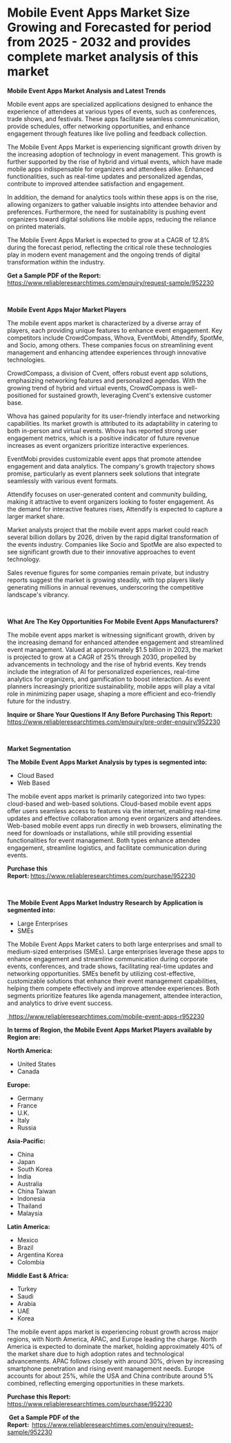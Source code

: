 <p><h1>Mobile Event Apps Market Size Growing and Forecasted for period from 2025 - 2032 and provides complete market analysis of this market</h1></p><p><strong>Mobile Event Apps Market Analysis and Latest Trends</strong></p>
<p><p>Mobile event apps are specialized applications designed to enhance the experience of attendees at various types of events, such as conferences, trade shows, and festivals. These apps facilitate seamless communication, provide schedules, offer networking opportunities, and enhance engagement through features like live polling and feedback collection.</p><p>The Mobile Event Apps Market is experiencing significant growth driven by the increasing adoption of technology in event management. This growth is further supported by the rise of hybrid and virtual events, which have made mobile apps indispensable for organizers and attendees alike. Enhanced functionalities, such as real-time updates and personalized agendas, contribute to improved attendee satisfaction and engagement.</p><p>In addition, the demand for analytics tools within these apps is on the rise, allowing organizers to gather valuable insights into attendee behavior and preferences. Furthermore, the need for sustainability is pushing event organizers toward digital solutions like mobile apps, reducing the reliance on printed materials.</p><p>The Mobile Event Apps Market is expected to grow at a CAGR of 12.8% during the forecast period, reflecting the critical role these technologies play in modern event management and the ongoing trends of digital transformation within the industry.</p></p>
<p><strong>Get a Sample PDF of the Report:&nbsp;</strong> <a href="https://www.reliableresearchtimes.com/enquiry/request-sample/952230?utm_campaign=2657&utm_medium=2&utm_source=Github&utm_content=ia&utm_term=17042025&utm_id=mobile-event-apps">https://www.reliableresearchtimes.com/enquiry/request-sample/952230</a></p>
<p>&nbsp;</p>
<p><strong>Mobile Event Apps Major Market Players</strong></p>
<p><p>The mobile event apps market is characterized by a diverse array of players, each providing unique features to enhance event engagement. Key competitors include CrowdCompass, Whova, EventMobi, Attendify, SpotMe, and Socio, among others. These companies focus on streamlining event management and enhancing attendee experiences through innovative technologies.</p><p>CrowdCompass, a division of Cvent, offers robust event app solutions, emphasizing networking features and personalized agendas. With the growing trend of hybrid and virtual events, CrowdCompass is well-positioned for sustained growth, leveraging Cvent's extensive customer base.</p><p>Whova has gained popularity for its user-friendly interface and networking capabilities. Its market growth is attributed to its adaptability in catering to both in-person and virtual events. Whova has reported strong user engagement metrics, which is a positive indicator of future revenue increases as event organizers prioritize interactive experiences.</p><p>EventMobi provides customizable event apps that promote attendee engagement and data analytics. The company's growth trajectory shows promise, particularly as event planners seek solutions that integrate seamlessly with various event formats.</p><p>Attendify focuses on user-generated content and community building, making it attractive to event organizers looking to foster engagement. As the demand for interactive features rises, Attendify is expected to capture a larger market share.</p><p>Market analysts project that the mobile event apps market could reach several billion dollars by 2026, driven by the rapid digital transformation of the events industry. Companies like Socio and SpotMe are also expected to see significant growth due to their innovative approaches to event technology.</p><p>Sales revenue figures for some companies remain private, but industry reports suggest the market is growing steadily, with top players likely generating millions in annual revenues, underscoring the competitive landscape's vibrancy.</p></p>
<p>&nbsp;</p>
<p><strong>What Are The Key Opportunities For Mobile Event Apps Manufacturers?</strong></p>
<p><p>The mobile event apps market is witnessing significant growth, driven by the increasing demand for enhanced attendee engagement and streamlined event management. Valued at approximately $1.5 billion in 2023, the market is projected to grow at a CAGR of 25% through 2030, propelled by advancements in technology and the rise of hybrid events. Key trends include the integration of AI for personalized experiences, real-time analytics for organizers, and gamification to boost interaction. As event planners increasingly prioritize sustainability, mobile apps will play a vital role in minimizing paper usage, shaping a more efficient and eco-friendly future for the industry.</p></p>
<p><strong>Inquire or Share Your Questions If Any Before Purchasing This Report:</strong> <a href="https://www.reliableresearchtimes.com/enquiry/pre-order-enquiry/952230?utm_campaign=2657&utm_medium=2&utm_source=Github&utm_content=ia&utm_term=17042025&utm_id=mobile-event-apps">https://www.reliableresearchtimes.com/enquiry/pre-order-enquiry/952230</a></p>
<p>&nbsp;</p>
<p><strong>Market Segmentation</strong></p>
<p><strong>The Mobile Event Apps Market Analysis by types is segmented into:</strong></p>
<p><ul><li>Cloud Based</li><li>Web Based</li></ul></p>
<p><p>The mobile event apps market is primarily categorized into two types: cloud-based and web-based solutions. Cloud-based mobile event apps offer users seamless access to features via the internet, enabling real-time updates and effective collaboration among event organizers and attendees. Web-based mobile event apps run directly in web browsers, eliminating the need for downloads or installations, while still providing essential functionalities for event management. Both types enhance attendee engagement, streamline logistics, and facilitate communication during events.</p></p>
<p><strong>Purchase this Report:&nbsp;</strong><a href="https://www.reliableresearchtimes.com/purchase/952230?utm_campaign=2657&utm_medium=2&utm_source=Github&utm_content=ia&utm_term=17042025&utm_id=mobile-event-apps">https://www.reliableresearchtimes.com/purchase/952230</a></p>
<p>&nbsp;</p>
<p><strong>The Mobile Event Apps Market Industry Research by Application is segmented into:</strong></p>
<p><ul><li>Large Enterprises</li><li>SMEs</li></ul></p>
<p><p>The Mobile Event Apps Market caters to both large enterprises and small to medium-sized enterprises (SMEs). Large enterprises leverage these apps to enhance engagement and streamline communication during corporate events, conferences, and trade shows, facilitating real-time updates and networking opportunities. SMEs benefit by utilizing cost-effective, customizable solutions that enhance their event management capabilities, helping them compete effectively and improve attendee experiences. Both segments prioritize features like agenda management, attendee interaction, and analytics to drive event success.</p></p>
<p><a href="https://www.reliableresearchtimes.com/mobile-event-apps-r952230?utm_campaign=2657&utm_medium=2&utm_source=Github&utm_content=ia&utm_term=17042025&utm_id=mobile-event-apps">&nbsp;https://www.reliableresearchtimes.com/mobile-event-apps-r952230</a></p>
<p><strong>In terms of Region, the Mobile Event Apps Market Players available by Region are:</strong></p>
<p>
    <p> <strong> North America: </strong>
        <ul>
            <li>United States</li>
            <li>Canada</li>
        </ul>
        </p> 
    <p> <strong> Europe: </strong>
        <ul>
            <li>Germany</li>
            <li>France</li>
            <li>U.K.</li>
            <li>Italy</li>
            <li>Russia</li>
        </ul>
        </p> 
    <p> <strong> Asia-Pacific: </strong>
        <ul>
            <li>China</li>
            <li>Japan</li>
            <li>South Korea</li>
            <li>India</li>
            <li>Australia</li>
            <li>China Taiwan</li>
            <li>Indonesia</li>
            <li>Thailand</li>
            <li>Malaysia</li>
        </ul>
        </p> 
    <p> <strong> Latin America: </strong>
        <ul>
            <li>Mexico</li>
            <li>Brazil</li>
            <li>Argentina Korea</li>
            <li>Colombia</li>
        </ul>
        </p> 
    <p> <strong> Middle East & Africa: </strong>
        <ul>
            <li>Turkey</li>
            <li>Saudi</li>
            <li>Arabia</li>
            <li>UAE</li>
            <li>Korea</li>
        </ul>
    </p>
    </p>
<p><p>The mobile event apps market is experiencing robust growth across major regions, with North America, APAC, and Europe leading the charge. North America is expected to dominate the market, holding approximately 40% of the market share due to high adoption rates and technological advancements. APAC follows closely with around 30%, driven by increasing smartphone penetration and rising event management needs. Europe accounts for about 25%, while the USA and China contribute around 5% combined, reflecting emerging opportunities in these markets.</p></p>
<p><strong>Purchase this Report: </strong><a href="https://www.reliableresearchtimes.com/purchase/952230?utm_campaign=2657&utm_medium=2&utm_source=Github&utm_content=ia&utm_term=17042025&utm_id=mobile-event-apps">https://www.reliableresearchtimes.com/purchase/952230</a></p>
<p>&nbsp;<strong>Get a Sample PDF of the Report:&nbsp;&nbsp;</strong><a href="https://www.reliableresearchtimes.com/enquiry/request-sample/952230?utm_campaign=2657&utm_medium=2&utm_source=Github&utm_content=ia&utm_term=17042025&utm_id=mobile-event-apps">https://www.reliableresearchtimes.com/enquiry/request-sample/952230</a></p>
<p><strong></strong></p>
<p><p></p><p></p><p></p></p>